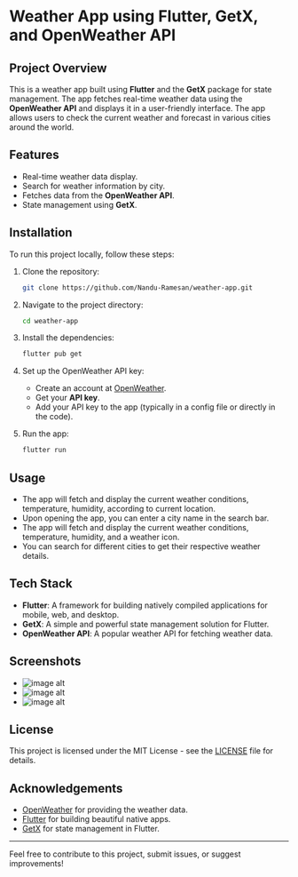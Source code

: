 # Weather App using Flutter, GetX, and OpenWeather API

## Project Overview

This is a weather app built using **Flutter** and the **GetX** package for state management. The app fetches real-time weather data using the **OpenWeather API** and displays it in a user-friendly interface. The app allows users to check the current weather and forecast in various cities around the world.

## Features

- Real-time weather data display.
- Search for weather information by city.
- Fetches data from the **OpenWeather API**.
- State management using **GetX**.


## Installation

To run this project locally, follow these steps:

1. Clone the repository:
   ```bash
   git clone https://github.com/Nandu-Ramesan/weather-app.git
   ```

2. Navigate to the project directory:
   ```bash
   cd weather-app
   ```

3. Install the dependencies:
   ```bash
   flutter pub get
   ```

4. Set up the OpenWeather API key:
   - Create an account at [OpenWeather](https://openweathermap.org/api).
   - Get your **API key**.
   - Add your API key to the app (typically in a config file or directly in the code).

5. Run the app:
   ```bash
   flutter run
   ```

## Usage
- The app will fetch and display the current weather conditions, temperature, humidity, according to current location.
- Upon opening the app, you can enter a city name in the search bar.
- The app will fetch and display the current weather conditions, temperature, humidity, and a weather icon.
- You can search for different cities to get their respective weather details.

## Tech Stack

- **Flutter**: A framework for building natively compiled applications for mobile, web, and desktop.
- **GetX**: A simple and powerful state management solution for Flutter.
- **OpenWeather API**: A popular weather API for fetching weather data.

## Screenshots

- ![image alt](https://github.com/Nandu-Ramesan/weather_app/blob/412365828e9b08309b79e9e21562552427d93340/Screenshot_1732173355.png)
- ![image alt](https://github.com/Nandu-Ramesan/weather_app/blob/412365828e9b08309b79e9e21562552427d93340/Screenshot_1732173359.png)
- ![image alt](https://github.com/Nandu-Ramesan/weather_app/blob/412365828e9b08309b79e9e21562552427d93340/Screenshot_1732173366.png)

## License

This project is licensed under the MIT License - see the [LICENSE](LICENSE) file for details.

## Acknowledgements

- [OpenWeather](https://openweathermap.org/) for providing the weather data.
- [Flutter](https://flutter.dev/) for building beautiful native apps.
- [GetX](https://pub.dev/packages/get) for state management in Flutter.

---

Feel free to contribute to this project, submit issues, or suggest improvements!
